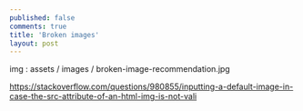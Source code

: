 ```yaml
---
published: false
comments: true
title: 'Broken images'
layout: post
---
```



img : assets / images / broken-image-recommendation.jpg

https://stackoverflow.com/questions/980855/inputting-a-default-image-in-case-the-src-attribute-of-an-html-img-is-not-vali
